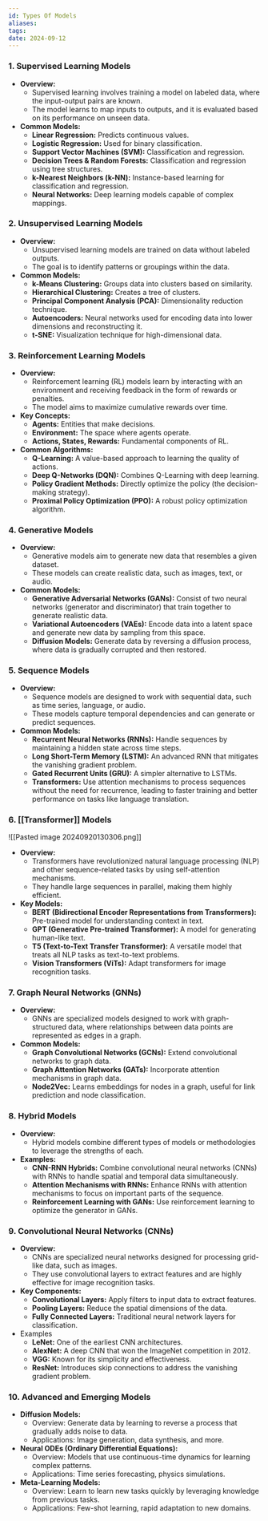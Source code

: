```yaml
---
id: Types Of Models
aliases: 
tags: 
date: 2024-09-12
---
```


### 1. **Supervised Learning Models**

- **Overview:**
  - Supervised learning involves training a model on labeled data, where the input-output pairs are known.
  - The model learns to map inputs to outputs, and it is evaluated based on its performance on unseen data.
- **Common Models:**
  - **Linear Regression:** Predicts continuous values.
  - **Logistic Regression:** Used for binary classification.
  - **Support Vector Machines (SVM):** Classification and regression.
  - **Decision Trees & Random Forests:** Classification and regression using tree structures.
  - **k-Nearest Neighbors (k-NN):** Instance-based learning for classification and regression.
  - **Neural Networks:** Deep learning models capable of complex mappings.

### 2. **Unsupervised Learning Models**

- **Overview:**
  - Unsupervised learning models are trained on data without labeled outputs.
  - The goal is to identify patterns or groupings within the data.
- **Common Models:**
  - **k-Means Clustering:** Groups data into clusters based on similarity.
  - **Hierarchical Clustering:** Creates a tree of clusters.
  - **Principal Component Analysis (PCA):** Dimensionality reduction technique.
  - **Autoencoders:** Neural networks used for encoding data into lower dimensions and reconstructing it.
  - **t-SNE:** Visualization technique for high-dimensional data.

### 3. **Reinforcement Learning Models**

- **Overview:**
  - Reinforcement learning (RL) models learn by interacting with an environment and receiving feedback in the form of rewards or penalties.
  - The model aims to maximize cumulative rewards over time.
- **Key Concepts:**
  - **Agents:** Entities that make decisions.
  - **Environment:** The space where agents operate.
  - **Actions, States, Rewards:** Fundamental components of RL.
- **Common Algorithms:**
  - **Q-Learning:** A value-based approach to learning the quality of actions.
  - **Deep Q-Networks (DQN):** Combines Q-Learning with deep learning.
  - **Policy Gradient Methods:** Directly optimize the policy (the decision-making strategy).
  - **Proximal Policy Optimization (PPO):** A robust policy optimization algorithm.

### 4. **Generative Models**

- **Overview:**
  - Generative models aim to generate new data that resembles a given dataset.
  - These models can create realistic data, such as images, text, or audio.
- **Common Models:**
  - **Generative Adversarial Networks (GANs):** Consist of two neural networks (generator and discriminator) that train together to generate realistic data.
  - **Variational Autoencoders (VAEs):** Encode data into a latent space and generate new data by sampling from this space.
  - **Diffusion Models:** Generate data by reversing a diffusion process, where data is gradually corrupted and then restored.

### 5. **Sequence Models**

- **Overview:**
  - Sequence models are designed to work with sequential data, such as time series, language, or audio.
  - These models capture temporal dependencies and can generate or predict sequences.
- **Common Models:**
  - **Recurrent Neural Networks (RNNs):** Handle sequences by maintaining a hidden state across time steps.
  - **Long Short-Term Memory (LSTM):** An advanced RNN that mitigates the vanishing gradient problem.
  - **Gated Recurrent Units (GRU):** A simpler alternative to LSTMs.
  - **Transformers:** Use attention mechanisms to process sequences without the need for recurrence, leading to faster training and better performance on tasks like language translation.

### 6. **[[Transformer]] Models**

![[Pasted image 20240920130306.png]]

- **Overview:**
  - Transformers have revolutionized natural language processing (NLP) and other sequence-related tasks by using self-attention mechanisms.
  - They handle large sequences in parallel, making them highly efficient.
- **Key Models:**
  - **BERT (Bidirectional Encoder Representations from Transformers):** Pre-trained model for understanding context in text.
  - **GPT (Generative Pre-trained Transformer):** A model for generating human-like text.
  - **T5 (Text-to-Text Transfer Transformer):** A versatile model that treats all NLP tasks as text-to-text problems.
  - **Vision Transformers (ViTs):** Adapt transformers for image recognition tasks.

### 7. **Graph Neural Networks (GNNs)**

- **Overview:**
  - GNNs are specialized models designed to work with graph-structured data, where relationships between data points are represented as edges in a graph.
- **Common Models:**
  - **Graph Convolutional Networks (GCNs):** Extend convolutional networks to graph data.
  - **Graph Attention Networks (GATs):** Incorporate attention mechanisms in graph data.
  - **Node2Vec:** Learns embeddings for nodes in a graph, useful for link prediction and node classification.

### 8. **Hybrid Models**

- **Overview:**
  - Hybrid models combine different types of models or methodologies to leverage the strengths of each.
- **Examples:**
  - **CNN-RNN Hybrids:** Combine convolutional neural networks (CNNs) with RNNs to handle spatial and temporal data simultaneously.
  - **Attention Mechanisms with RNNs:** Enhance RNNs with attention mechanisms to focus on important parts of the sequence.
  - **Reinforcement Learning with GANs:** Use reinforcement learning to optimize the generator in GANs.

### 9. Convolutional Neural Networks (CNNs)

- **Overview:**
  - CNNs are specialized neural networks designed for processing grid-like data, such as images.
  - They use convolutional layers to extract features and are highly effective for image recognition tasks.
- **Key Components:**
  - **Convolutional Layers:** Apply filters to input data to extract features.
  - **Pooling Layers:** Reduce the spatial dimensions of the data.
  - **Fully Connected Layers:** Traditional neural network layers for classification.
- Examples
  - **LeNet:** One of the earliest CNN architectures.
  - **AlexNet:** A deep CNN that won the ImageNet competition in 2012.
  - **VGG:** Known for its simplicity and effectiveness.
  - **ResNet:** Introduces skip connections to address the vanishing gradient problem.

### 10. **Advanced and Emerging Models**

- **Diffusion Models:**
  - Overview: Generate data by learning to reverse a process that gradually adds noise to data.
  - Applications: Image generation, data synthesis, and more.
- **Neural ODEs (Ordinary Differential Equations):**
  - Overview: Models that use continuous-time dynamics for learning complex patterns.
  - Applications: Time series forecasting, physics simulations.
- **Meta-Learning Models:**
  - Overview: Learn to learn new tasks quickly by leveraging knowledge from previous tasks.
  - Applications: Few-shot learning, rapid adaptation to new domains.
